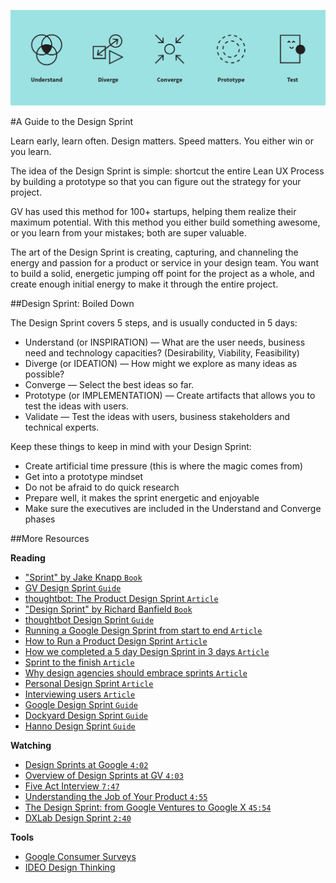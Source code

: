 ![Design Sprint](/images/design-sprint.png?raw=true "Design Sprint")

#A Guide to the Design Sprint

Learn early, learn often. Design matters. Speed matters. You either win or you learn.

The idea of the Design Sprint is simple: shortcut the entire Lean UX Process by building a prototype so that you can figure out the strategy for your project.

GV has used this method for 100+ startups, helping them realize their maximum potential. With this method you either build something awesome, or you learn from your mistakes; both are super valuable.

The art of the Design Sprint is creating, capturing, and channeling the energy and passion for a product or service in your design team. You want to build a solid, energetic jumping off point for the project as a whole, and create enough initial energy to make it through the entire project.

##Design Sprint: Boiled Down

The Design Sprint covers 5 steps, and is usually conducted in 5 days:

- Understand (or INSPIRATION) — What are the user needs, business need and technology capacities? (Desirability, Viability, Feasibility)
- Diverge (or IDEATION) — How might we explore as many ideas as possible?
- Converge — Select the best ideas so far.
- Prototype (or IMPLEMENTATION) — Create artifacts that allows you to test the ideas with users.
- Validate — Test the ideas with users, business stakeholders and technical experts.

Keep these things to keep in mind with your Design Sprint:

- Create artificial time pressure (this is where the magic comes from)
- Get into a prototype mindset
- Do not be afraid to do quick research
- Prepare well, it makes the sprint energetic and enjoyable
- Make sure the executives are included in the Understand and Converge phases


##More Resources

**Reading**
 
- ["Sprint" by Jake Knapp `Book`](http://goo.gl/tv77Tz)
- [GV Design Sprint `Guide`](http://www.gv.com/sprint/)
- [thoughtbot: The Product Design Sprint `Article`](https://robots.thoughtbot.com/the-product-design-sprint)
- ["Design Sprint" by Richard Banfield `Book`](http://goo.gl/dqQ96p)
- [thoughtbot Design Sprint `Guide`](https://github.com/thoughtbot/design-sprint)
- [Running a Google Design Sprint from start to end `Article`](http://hackingui.com/design/design-sprint/)
- [How to Run a Product Design Sprint `Article`](http://www.tandemseven.com/blog/ux-agile-run-product-design-sprint/)
- [How we completed a 5 day Design Sprint in 3 days `Article`](http://blog.invisionapp.com/design-sprint/)
- [Sprint to the finish `Article`](https://medium.com/@gbeldam/sprint-to-the-finish-40bd9edba63e#.bxyueloge)
- [Why design agencies should embrace sprints `Article`](https://medium.com/@dburka/why-design-agencies-should-embrace-sprints-c5164a852178)
- [Personal Design Sprint `Article`](http://designsprints.com/design-sprint/)
- [Interviewing users `Article`](https://www.nngroup.com/articles/interviewing-users/)
- [Google Design Sprint `Guide`](https://developers.google.com/design-sprint)
- [Dockyard Design Sprint `Guide`](https://dockyard.com/design-sprints)
- [Hanno Design Sprint `Guide`](https://hanno.co/what-we-do/sprint/)

**Watching**

- [Design Sprints at Google `4:02`](https://www.youtube.com/watch?v=137XnWlUTKY)
- [Overview of Design Sprints at GV `4:03`](https://youtu.be/qvdO0G4uQgc)
- [Five Act Interview `7:47`](https://www.youtube.com/watch?v=U9ZG19XTbd4&feature=youtu.be)
- [Understanding the Job of Your Product `4:55`](https://www.youtube.com/watch?v=f84LymEs67Y)
- [The Design Sprint: from Google Ventures to Google X `45:54`](https://www.youtube.com/v/aWQUSiOZ0x8?start=341&end=1442)
- [DXLab Design Sprint `2:40`](https://vimeo.com/102282054)

**Tools**

- [Google Consumer Surveys](http://www.google.com/insights/consumersurveys/use_cases)
- [IDEO Design Thinking](http://www.designkit.org/)
